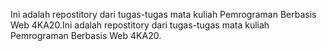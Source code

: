 Ini adalah repostitory dari tugas-tugas mata kuliah Pemrograman Berbasis Web 4KA20.Ini adalah repostitory dari tugas-tugas mata kuliah Pemrograman Berbasis Web 4KA20.